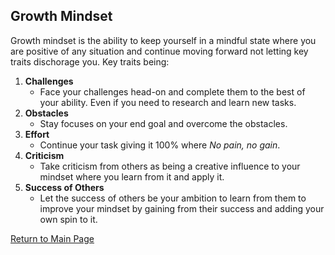 ## Growth Mindset

Growth mindset is the ability to keep yourself in a mindful state where you are positive of any situation and continue moving forward not letting key traits dischorage you. Key traits being:
1. **Challenges**
     - Face your challenges head-on and complete them to the best of your ability. Even if you need to research and learn new tasks.
2. **Obstacles**
     - Stay focuses on your end goal and overcome the obstacles.
3. **Effort**
     - Continue your task giving it 100% where _No pain, no gain_.
4. **Criticism**
     - Take criticism from others as being a creative influence to your mindset where you learn from it and apply it.
5. **Success of Others**
     - Let the success of others be your ambition to learn from them to improve your mindset by gaining from their success and adding your own spin to it.

[Return to Main Page](README.md)
